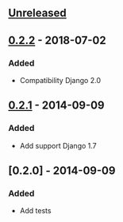 ## [Unreleased]

## [0.2.2] - 2018-07-02
### Added
- Сompatibility Django 2.0

## [0.2.1] - 2014-09-09
### Added
- Add support Django 1.7

## [0.2.0] - 2014-09-09
### Added
- Add tests


[Unreleased]: https://github.com/silentsokolov/django-admin-permissions/compare/v0.2.2...HEAD
[0.2.2]: https://github.com/silentsokolov/django-admin-permissions/compare/v0.2.1...v0.2.2
[0.2.1]: https://github.com/silentsokolov/django-admin-permissions/compare/v0.2.0...v0.2.1